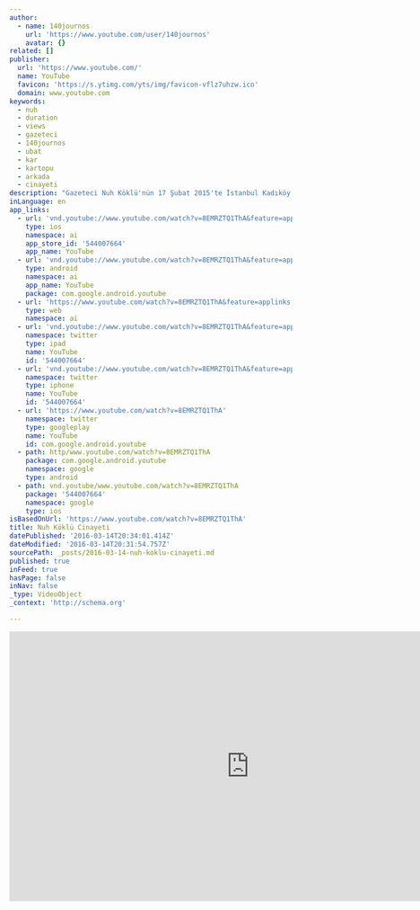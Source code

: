 ```yaml
---
author:
  - name: 140journos
    url: 'https://www.youtube.com/user/140journos'
    avatar: {}
related: []
publisher:
  url: 'https://www.youtube.com/'
  name: YouTube
  favicon: 'https://s.ytimg.com/yts/img/favicon-vflz7uhzw.ico'
  domain: www.youtube.com
keywords:
  - nuh
  - duration
  - views
  - gazeteci
  - 140journos
  - ubat
  - kar
  - kartopu
  - arkada
  - cinayeti
description: "Gazeteci Nuh Köklü'nün 17 Şubat 2015'te İstanbul Kadıköy Yeldeğirmeni'nde kar topu oynarken öldürülmesinin 1. yıl dönümünde 140journos, olayı ve sonrasında yaşanan süreçleri derledi."
inLanguage: en
app_links:
  - url: 'vnd.youtube://www.youtube.com/watch?v=8EMRZTQ1ThA&feature=applinks'
    type: ios
    namespace: ai
    app_store_id: '544007664'
    app_name: YouTube
  - url: 'vnd.youtube://www.youtube.com/watch?v=8EMRZTQ1ThA&feature=applinks'
    type: android
    namespace: ai
    app_name: YouTube
    package: com.google.android.youtube
  - url: 'https://www.youtube.com/watch?v=8EMRZTQ1ThA&feature=applinks'
    type: web
    namespace: ai
  - url: 'vnd.youtube://www.youtube.com/watch?v=8EMRZTQ1ThA&feature=applinks'
    namespace: twitter
    type: ipad
    name: YouTube
    id: '544007664'
  - url: 'vnd.youtube://www.youtube.com/watch?v=8EMRZTQ1ThA&feature=applinks'
    namespace: twitter
    type: iphone
    name: YouTube
    id: '544007664'
  - url: 'https://www.youtube.com/watch?v=8EMRZTQ1ThA'
    namespace: twitter
    type: googleplay
    name: YouTube
    id: com.google.android.youtube
  - path: http/www.youtube.com/watch?v=8EMRZTQ1ThA
    package: com.google.android.youtube
    namespace: google
    type: android
  - path: vnd.youtube/www.youtube.com/watch?v=8EMRZTQ1ThA
    package: '544007664'
    namespace: google
    type: ios
isBasedOnUrl: 'https://www.youtube.com/watch?v=8EMRZTQ1ThA'
title: Nuh Köklü Cinayeti
datePublished: '2016-03-14T20:34:01.414Z'
dateModified: '2016-03-14T20:31:54.757Z'
sourcePath: _posts/2016-03-14-nuh-koklu-cinayeti.md
published: true
inFeed: true
hasPage: false
inNav: false
_type: VideoObject
_context: 'http://schema.org'

---
```

<iframe src="https://cdn.embedly.com/widgets/media.html?src=https%3A%2F%2Fwww.youtube.com%2Fembed%2F8EMRZTQ1ThA%3Ffeature%3Doembed&amp;url=https%3A%2F%2Fwww.youtube.com%2Fwatch%3Fv%3D8EMRZTQ1ThA&amp;image=https%3A%2F%2Fi.ytimg.com%2Fvi%2F8EMRZTQ1ThA%2Fhqdefault.jpg&amp;key=b7d04c9b404c499eba89ee7072e1c4f7&amp;type=text%2Fhtml&amp;schema=youtube" width="854" height="480" scrolling="no" frameborder="0" allowfullscreen="allowfullscreen" style=""></iframe>